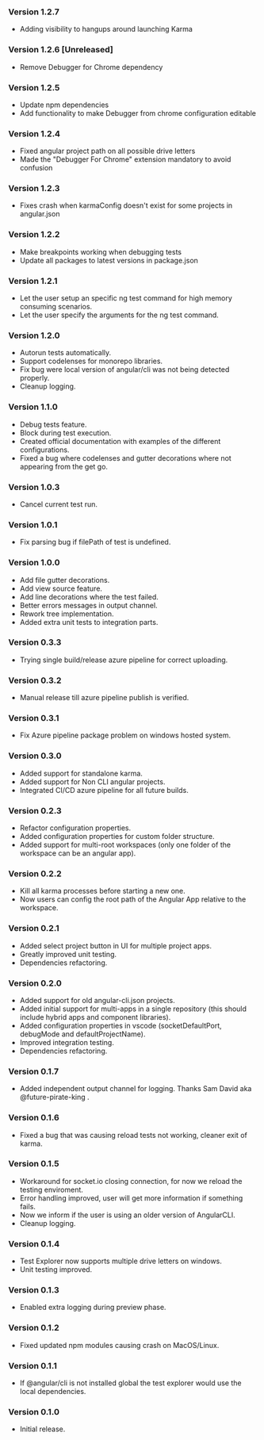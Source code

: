 ### Version 1.2.7

- Adding visibility to hangups around launching Karma

### Version 1.2.6 [Unreleased]

- Remove Debugger for Chrome dependency

### Version 1.2.5

- Update npm dependencies
- Add functionality to make Debugger from chrome configuration editable

### Version 1.2.4

- Fixed angular project path on all possible drive letters
- Made the "Debugger For Chrome" extension mandatory to avoid confusion

### Version 1.2.3

- Fixes crash when karmaConfig doesn't exist for some projects in angular.json

### Version 1.2.2

- Make breakpoints working when debugging tests
- Update all packages to latest versions in package.json

### Version 1.2.1

- Let the user setup an specific ng test command for high memory consuming scenarios.
- Let the user specify the arguments for the ng test command.

### Version 1.2.0

- Autorun tests automatically.
- Support codelenses for monorepo libraries.
- Fix bug were local version of angular/cli was not being detected properly.
- Cleanup logging.

### Version 1.1.0

- Debug tests feature.
- Block during test execution.
- Created official documentation with examples of the different configurations.
- Fixed a bug where codelenses and gutter decorations where not appearing from the get go.

### Version 1.0.3

- Cancel current test run.

### Version 1.0.1

- Fix parsing bug if filePath of test is undefined.

### Version 1.0.0

- Add file gutter decorations.
- Add view source feature.
- Add line decorations where the test failed.
- Better errors messages in output channel.
- Rework tree implementation.
- Added extra unit tests to integration parts.

### Version 0.3.3

- Trying single build/release azure pipeline for correct uploading.

### Version 0.3.2

- Manual release till azure pipeline publish is verified.

### Version 0.3.1

- Fix Azure pipeline package problem on windows hosted system.

### Version 0.3.0

- Added support for standalone karma.
- Added support for Non CLI angular projects.
- Integrated CI/CD azure pipeline for all future builds.

### Version 0.2.3

- Refactor configuration properties.
- Added configuration properties for custom folder structure.
- Added support for multi-root workspaces (only one folder of the workspace can be an angular app).

### Version 0.2.2

- Kill all karma processes before starting a new one.
- Now users can config the root path of the Angular App relative to the workspace.

### Version 0.2.1

- Added select project button in UI for multiple project apps.
- Greatly improved unit testing.
- Dependencies refactoring.

### Version 0.2.0

- Added support for old angular-cli.json projects.
- Added initial support for multi-apps in a single repository (this should include hybrid apps and component libraries).
- Added configuration properties in vscode (socketDefaultPort, debugMode and defaultProjectName).
- Improved integration testing.
- Dependencies refactoring.

### Version 0.1.7

- Added independent output channel for logging. Thanks Sam David aka @future-pirate-king .

### Version 0.1.6

- Fixed a bug that was causing reload tests not working, cleaner exit of karma.

### Version 0.1.5

- Workaround for socket.io closing connection, for now we reload the testing enviroment.
- Error handling improved, user will get more information if something fails.
- Now we inform if the user is using an older version of AngularCLI.
- Cleanup logging.

### Version 0.1.4

- Test Explorer now supports multiple drive letters on windows.
- Unit testing improved.

### Version 0.1.3

- Enabled extra logging during preview phase.

### Version 0.1.2

- Fixed updated npm modules causing crash on MacOS/Linux.

### Version 0.1.1

- If @angular/cli is not installed global the test explorer would use the local dependencies.

### Version 0.1.0

- Initial release.
